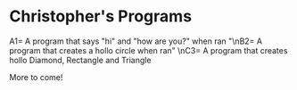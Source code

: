 # Christopher's Programs
  A1= A program that says "hi" and "how are you?" when ran
  "\nB2= A program that creates a hollo circle when ran"
  \nC3= A program that creates hollo Diamond, Rectangle and Triangle
  
  More to come!
